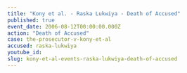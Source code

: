 ```yaml
---
title: "Kony et al. - Raska Lukwiya - Death of Accused"
published: true
event_date: 2006-08-12T00:00:00.000Z
action: "Death of Accused"
case: the-prosecutor-v-kony-et-al
accused: raska-lukwiya
youtube_id:
slug: kony-et-al-events-raska-lukwiya-death-of-accused
---
```

